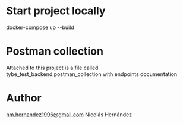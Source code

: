 
# Start project locally
docker-compose up --build

# Postman collection

Attached to this project is a file called tybe_test_backend.postman_collection with endpoints documentation

# Author
nm.hernandez1996@gmail.com
Nicolás Hernández
